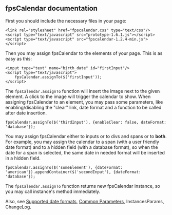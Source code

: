 ## fpsCalendar documentation ##

First you should include the necessary files in your page:
```
<link rel="stylesheet" href="fpscalendar.css" type="text/css"/>
<script type="text/javascript" src="prototype-1.6.1.js"></script>
<script type="text/javascript" src="fpscalendar-1.2.4-min.js"></script>
```
Then you may assign fpsCalendar to the elements of your page. This is as easy as this:
```
<input type="text" name="birth_date" id="firstInput"/>
<script type="text/javascript">
    fpsCalendar.assignTo($('firstInput'));
</script>
```
The `fpsCalendar.assignTo` function will insert the image next to the given element. A click to the image will trigger the calendar to show.
When assigning fpsCalendar to an element, you may pass some parameters, like enabling/disabling the "clear" link, date format and a function to be called after date insertion.
```
fpsCalendar.assignTo($('thirdInput'), {enableClear: false, dateFormat: 'database'});
```
You may assign fpsCalendar either to inputs or to divs and spans or to **both**. For example, you may assign the calendar to a span (with a user friendly date format) and to a hidden field (with a database format), so when the date for a span is selected, the same date in needed format will be inserted in a hidden field.
```
fpsCalendar.assignTo($('someElement'), {dateFormat: 'american'}).appendContainer($('secondInput'), {dateFormat: 'database'});
```
The `fpsCalendar.assignTo` function returns new fpsCalendar instance, so you may call instance's method immediately.

Also, see [Supported date formats](DateFormats.md), [Common Parameters](CommonParams.md), InstancesParams, ChangeLog.
